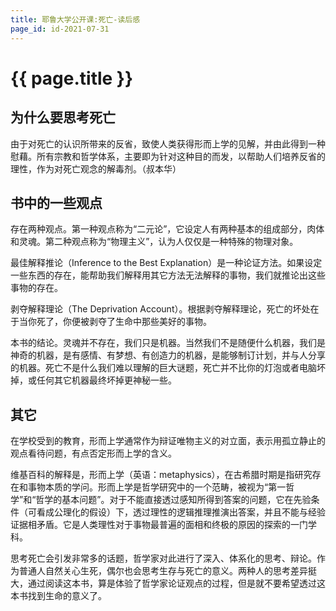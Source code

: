 ```yaml
---
title: 耶鲁大学公开课:死亡-读后感
page_id: id-2021-07-31
---
```


<h1 class="">{{ page.title }}</h1>

<h2 class="">为什么要思考死亡</h2>

由于对死亡的认识所带来的反省，致使人类获得形而上学的见解，并由此得到一种慰藉。所有宗教和哲学体系，主要即为针对这种目的而发，以帮助人们培养反省的理性，作为对死亡观念的解毒剂。（叔本华）

<!-- more -->

<h2>书中的一些观点</h2>

存在两种观点。第一种观点称为“二元论”，它设定人有两种基本的组成部分，肉体和灵魂。第二种观点称为“物理主义”，认为人仅仅是一种特殊的物理对象。

最佳解释推论（Inference to the Best Explanation）是一种论证方法。如果设定一些东西的存在，能帮助我们解释用其它方法无法解释的事物，我们就推论出这些事物的存在。

剥夺解释理论（The Deprivation Account）。根据剥夺解释理论，死亡的坏处在于当你死了，你便被剥夺了生命中那些美好的事物。

本书的结论。灵魂并不存在，我们只是机器。当然我们不是随便什么机器，我们是神奇的机器，是有感情、有梦想、有创造力的机器，是能够制订计划，并与人分享的机器。死亡不是什么我们难以理解的巨大谜题，死亡并不比你的灯泡或者电脑坏掉，或任何其它机器最终坏掉更神秘一些。

<h2>其它</h2>

在学校受到的教育，形而上学通常作为辩证唯物主义的对立面，表示用孤立静止的观点看待问题，有点否定形而上学的含义。

维基百科的解释是，形而上学（英语：metaphysics），在古希腊时期是指研究存在和事物本质的学问。形而上学是哲学研究中的一个范畴，被视为“第一哲学”和“哲学的基本问题”。对于不能直接透过感知所得到答案的问题，它在先验条件（可看成公理化的假设）下，透过理性的逻辑推理推演出答案，并且不能与经验证据相矛盾。它是人类理性对于事物最普遍的面相和终极的原因的探索的一门学科。

思考死亡会引发非常多的话题，哲学家对此进行了深入、体系化的思考、辩论。作为普通人自然关心生死，偶尔也会思考生存与死亡的意义。两种人的思考差异挺大，通过阅读这本书，算是体验了哲学家论证观点的过程，但是就不要希望透过这本书找到生命的意义了。
